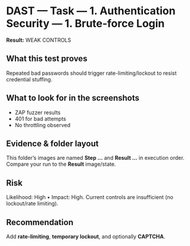 ﻿# DAST — Task — 1. Authentication Security — 1. Brute-force Login

**Result:** WEAK CONTROLS

## What this test proves

Repeated bad passwords should trigger rate-limiting/lockout to resist credential stuffing.

## What to look for in the screenshots

- ZAP fuzzer results
- 401 for bad attempts
- No throttling observed

## Evidence & folder layout

This folder’s images are named **Step …** and **Result …** in execution order. Compare your run to the **Result** image/state.

## Risk

Likelihood: High • Impact: High. Current controls are insufficient (no lockout/rate limiting).

## Recommendation

Add **rate-limiting**, **temporary lockout**, and optionally **CAPTCHA**.


